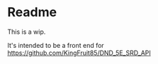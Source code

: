 # Readme

This is a wip.

It's intended to be a front end for https://github.com/KingFruit85/DND_5E_SRD_API

